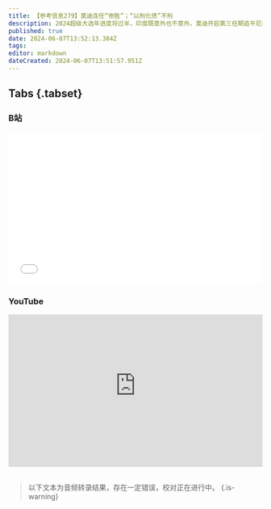```yaml
---
title: 【参考信息279】莫迪连任“惨胜”；“以刑化债”不刑
description: 2024超级大选年进度将过半，印度既意外也不意外，莫迪开启第三任期追平尼赫鲁，但相比要拿下400席的豪言，以人民党为首的全国民主联盟仅获295席，结果一度引发股债汇三杀。土耳其和印度最近都证明，“宗教鸦片”不能长期服用。南非非国大自1994年连续执政以来首次得票率不过半，年轻人比其他群体更不满。贵州“女企业家讨工程款被捕”事件调查结果：检方不起诉，也证明六盘水市水城区第一时间发的情况通报撒谎了。
published: true
date: 2024-06-07T13:52:13.384Z
tags: 
editor: markdown
dateCreated: 2024-06-07T13:51:57.951Z
---
```


## Tabs {.tabset}
### B站
<div style="position: relative; padding: 30% 45%;">
<iframe style="position: absolute; width: 100%; height: 100%; left: 0; top: 0;" src="//player.bilibili.com/player.html?&bvid=BV1xD421u72i&page=1&as_wide=1&high_quality=1&danmaku=1&autoplay=0" scrolling="no" border="0" frameborder="no" framespacing="0" allowfullscreen="true"></iframe>
</div>

### YouTube
<div style="position: relative; padding: 30% 45%;">
<iframe style="position: absolute; top: 0; left: 0; width: 100%; height: 100%;" src="https://www.youtube-nocookie.com/embed/YouTubeVID" title="YouTube video player" frameborder="0" allow="accelerometer; autoplay; clipboard-write; encrypted-media; gyroscope; picture-in-picture" allowfullscreen></iframe>
</div>

## 

> 以下文本为音频转录结果，存在一定错误，校对正在进行中。
{.is-warning}


